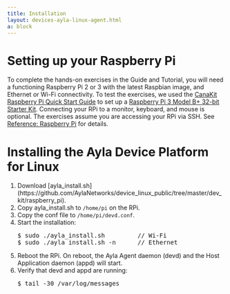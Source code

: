 ```yaml
---
title: Installation
layout: devices-ayla-linux-agent.html
a: block
---
```


# Setting up your Raspberry Pi

To complete the hands-on exercises in the Guide and Tutorial, you will need a functioning Raspberry Pi 2 or 3 with the latest Raspbian image, and Ethernet or Wi-Fi connectivity. To test the exercises, we used the [CanaKit Raspberry Pi Quick Start Guide](https://www.canakit.com/Media/CanaKit-Raspberry-Pi-Quick-Start-Guide-3.2.pdf) to set up a [Raspberry Pi 3 Model B+ 32-bit Starter Kit](https://www.canakit.com/raspberry-pi-3-model-b-plus-starter-kit.html). Connecting your RPi to a monitor, keyboard, and mouse is optional. The exercises assume you are accessing your RPi via SSH. See [Reference: Raspberry Pi](/devices/ayla-linux-agent/reference/raspberry-pi) for details.

# Installing the Ayla Device Platform for Linux
<ol>
<li>Download [ayla_install.sh](https://github.com/AylaNetworks/device_linux_public/tree/master/dev_kit/raspberry_pi).</li>
<li>Copy ayla_install.sh to <code>/home/pi</code> on the RPi.</li>
<li>Copy the conf file to <code>/home/pi/devd.conf</code>.</li>
<li>Start the installation:
<pre>
$ sudo ./ayla_install.sh         // Wi-Fi
$ sudo ./ayla_install.sh ­-n      // Ethernet
</pre>
</li>
<li>Reboot the RPi. On reboot, the Ayla Agent daemon (devd) and the Host Application daemon (appd) will start.</li>
<li>Verify that devd and appd are running:</li>
<pre>
$ tail -30 /var/log/messages
</pre>
</ol>


